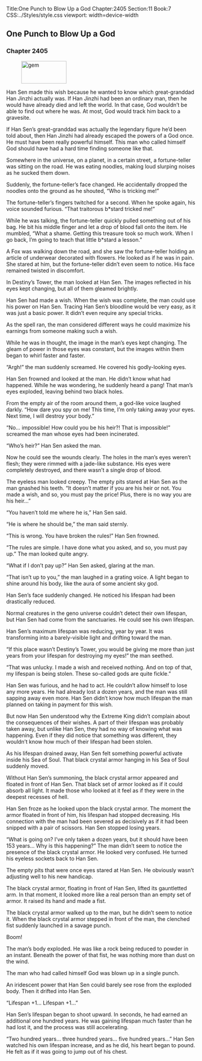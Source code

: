 Title:One Punch to Blow Up a God 
Chapter:2405 
Section:11 
Book:7 
CSS:../Styles/style.css 
viewport: width=device-width
  
## One Punch to Blow Up a God
### Chapter 2405
  
<figure>
	<img src="../Images/gem.gif" alt="gem" id="gem" width="120" height="60" />
</figure>
  

  
Han Sen made this wish because he wanted to know which great-granddad Han Jinzhi actually was. If Han Jinzhi had been an ordinary man, then he would have already died and left the world. In that case, God wouldn’t be able to find out where he was. At most, God would track him back to a gravesite.

If Han Sen’s great-granddad was actually the legendary figure he’d been told about, then Han Jinzhi had already escaped the powers of a God once. He must have been really powerful himself. This man who called himself God should have had a hard time finding someone like that.

Somewhere in the universe, on a planet, in a certain street, a fortune-teller was sitting on the road. He was eating noodles, making loud slurping noises as he sucked them down.

Suddenly, the fortune-teller’s face changed. He accidentally dropped the noodles onto the ground as he shouted, “Who is tricking me!”

The fortune-teller’s fingers twitched for a second. When he spoke again, his voice sounded furious. “That traitorous b*stard tricked me!”

While he was talking, the fortune-teller quickly pulled something out of his bag. He bit his middle finger and let a drop of blood fall onto the item. He mumbled, “What a shame. Getting this treasure took so much work. When I go back, I’m going to teach that little b*stard a lesson.”

A Fox was walking down the road, and she saw the fortune-teller holding an article of underwear decorated with flowers. He looked as if he was in pain. She stared at him, but the fortune-teller didn’t even seem to notice. His face remained twisted in discomfort.

In Destiny’s Tower, the man looked at Han Sen. The images reflected in his eyes kept changing, but all of them gleamed brightly.

Han Sen had made a wish. When the wish was complete, the man could use his power on Han Sen. Tracing Han Sen’s bloodline would be very easy, as it was just a basic power. It didn’t even require any special tricks.

As the spell ran, the man considered different ways he could maximize his earnings from someone making such a wish.

While he was in thought, the image in the man’s eyes kept changing. The gleam of power in those eyes was constant, but the images within them began to whirl faster and faster.

“Argh!” the man suddenly screamed. He covered his godly-looking eyes.

Han Sen frowned and looked at the man. He didn’t know what had happened. While he was wondering, he suddenly heard a pang! That man’s eyes exploded, leaving behind two black holes.

From the empty air of the room around them, a god-like voice laughed darkly. “How dare you spy on me! This time, I’m only taking away your eyes. Next time, I will destroy your body.”

“No… impossible! How could you be his heir?! That is impossible!” screamed the man whose eyes had been incinerated.

“Who’s heir?” Han Sen asked the man.

Now he could see the wounds clearly. The holes in the man’s eyes weren’t flesh; they were rimmed with a jade-like substance. His eyes were completely destroyed, and there wasn’t a single drop of blood.

The eyeless man looked creepy. The empty pits stared at Han Sen as the man gnashed his teeth. “It doesn’t matter if you are his heir or not. You made a wish, and so, you must pay the price! Plus, there is no way you are his heir…”

“You haven’t told me where he is,” Han Sen said.

“He is where he should be,” the man said sternly.

“This is wrong. You have broken the rules!” Han Sen frowned.

“The rules are simple. I have done what you asked, and so, you must pay up.” The man looked quite angry.

“What if I don’t pay up?” Han Sen asked, glaring at the man.

“That isn’t up to you,” the man laughed in a grating voice. A light began to shine around his body, like the aura of some ancient sky god.

Han Sen’s face suddenly changed. He noticed his lifespan had been drastically reduced.

Normal creatures in the geno universe couldn’t detect their own lifespan, but Han Sen had come from the sanctuaries. He could see his own lifespan.

Han Sen’s maximum lifespan was reducing, year by year. It was transforming into a barely-visible light and drifting toward the man.

“If this place wasn’t Destiny’s Tower, you would be giving me more than just years from your lifespan for destroying my eyes!” the man seethed.

“That was unlucky. I made a wish and received nothing. And on top of that, my lifespan is being stolen. These so-called gods are quite fickle.”

Han Sen was furious, and he had to act. He couldn’t allow himself to lose any more years. He had already lost a dozen years, and the man was still sapping away even more. Han Sen didn’t know how much lifespan the man planned on taking in payment for this wish.

But now Han Sen understood why the Extreme King didn’t complain about the consequences of their wishes. A part of their lifespan was probably taken away, but unlike Han Sen, they had no way of knowing what was happening. Even if they did notice that something was different, they wouldn’t know how much of their lifespan had been stolen.

As his lifespan drained away, Han Sen felt something powerful activate inside his Sea of Soul. That black crystal armor hanging in his Sea of Soul suddenly moved.

Without Han Sen’s summoning, the black crystal armor appeared and floated in front of Han Sen. That black set of armor looked as if it could absorb all light. It made those who looked at it feel as if they were in the deepest recesses of hell.

Han Sen froze as he looked upon the black crystal armor. The moment the armor floated in front of him, his lifespan had stopped decreasing. His connection with the man had been severed as decisively as if it had been snipped with a pair of scissors. Han Sen stopped losing years.

“What is going on? I’ve only taken a dozen years, but it should have been 153 years… Why is this happening?” The man didn’t seem to notice the presence of the black crystal armor. He looked very confused. He turned his eyeless sockets back to Han Sen.

The empty pits that were once eyes stared at Han Sen. He obviously wasn’t adjusting well to his new handicap.

The black crystal armor, floating in front of Han Sen, lifted its gauntletted arm. In that moment, it looked more like a real person than an empty set of armor. It raised its hand and made a fist.

The black crystal armor walked up to the man, but he didn’t seem to notice it. When the black crystal armor stepped in front of the man, the clenched fist suddenly launched in a savage punch.

Boom!

The man’s body exploded. He was like a rock being reduced to powder in an instant. Beneath the power of that fist, he was nothing more than dust on the wind.

The man who had called himself God was blown up in a single punch.

An iridescent power that Han Sen could barely see rose from the exploded body. Then it drifted into Han Sen.

“Lifespan +1… Lifespan +1…”

Han Sen’s lifespan began to shoot upward. In seconds, he had earned an additional one hundred years. He was gaining lifespan much faster than he had lost it, and the process was still accelerating.

“Two hundred years… three hundred years… five hundred years…” Han Sen watched his own lifespan increase, and as he did, his heart began to pound. He felt as if it was going to jump out of his chest.